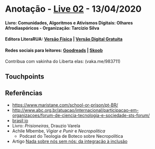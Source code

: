 [repo-clube]: https://github.com/inspiradanacomputacao/clubeleiturainspirada

[livro01-compre]: http://www.literarua.com.br/livro/olhares-afrodiasporicos
[livro01-ebook]: https://bit.ly/ComunidadesDigitais
[livro01-skoob]: https://www.skoob.com.br/comunidades-algoritmos-e-ativismos-digitais-1136137ed1139762.html
[livro01-goodreads]: https://www.goodreads.com/book/show/53005858-comunidades-algoritmos-e-ativismos-digitais

[link-live]: https://youtu.be/foy77XEVcYY

# Anotação - [Live 02][link-live] - 13/04/2020
#### Livro: Comunidades, Algoritmos e Ativismos Digitais: Olhares Afrodiaspóricos - Organização: Tarcízio Silva
#### Editora LiteraRUA: [Versão Física][livro01-compre] | [Versão Digital Gratuita][livro01-ebook]
#### Redes sociais para leitores: [Goodreads][livro01-goodreads] | [Skoob][livro01-skoob]

Contribua com vakinha do Liberta elas: (vaka.me/983711)

## Touchpoints



## Referências
- https://www.maristane.com/school-or-prison/pt-BR/
- http://www.abc.org.br/atuacao/internacional/participacao-em-organizacoes/forum-de-ciencia-tecnologia-e-sociedade-sts-forum/
- [brasil io](https://brasil.io/home)
- Livro: *Prisioneiras*, Drauzio Varela
- Achile Mbembe, *Vigiar e Punir* e *Necropolítica*
  - Podcast do Teologia de Boteco sobre Necropolítica
- Artigo [Nada sobre nós sem nós: da integração à inclusão](https://scholar.google.com/scholar?cluster=13384120771105268185&hl=pt-BR&as_sdt=0,5&sciodt=0,5)
